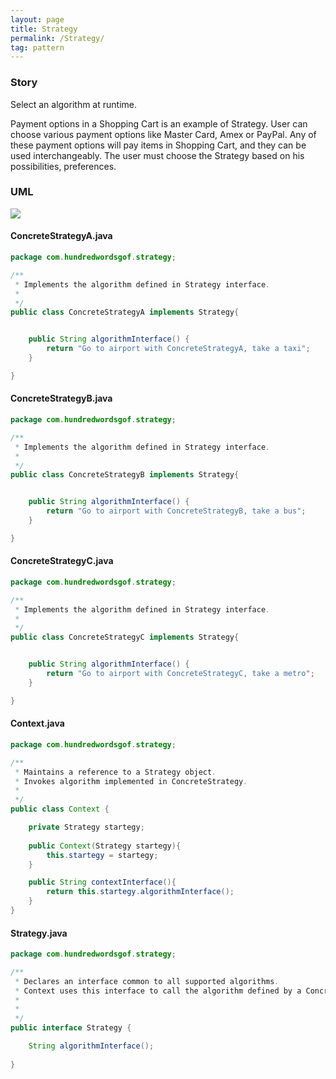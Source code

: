 ```yaml
---
layout: page
title: Strategy
permalink: /Strategy/
tag: pattern
---
```




### Story 

Select an algorithm at runtime.

Payment options in a Shopping Cart is an example of Strategy.
User can choose various payment options like Master Card, Amex or PayPal.
Any of these payment options will pay items in Shopping Cart, and they can be used interchangeably. 
The user must choose the Strategy based on his possibilities, preferences.



### UML 
![]({{site.baseurl}}/assets/img/strategy.png)

#### ConcreteStrategyA.java
```java 
package com.hundredwordsgof.strategy;

/**
 * Implements the algorithm defined in Strategy interface. 
 *
 */
public class ConcreteStrategyA implements Strategy{


	public String algorithmInterface() {
		return "Go to airport with ConcreteStrategyA, take a taxi";
	}

}
```

#### ConcreteStrategyB.java
```java 
package com.hundredwordsgof.strategy;

/**
 * Implements the algorithm defined in Strategy interface. 
 *
 */
public class ConcreteStrategyB implements Strategy{


	public String algorithmInterface() {
		return "Go to airport with ConcreteStrategyB, take a bus";
	}

}
```

#### ConcreteStrategyC.java
```java 
package com.hundredwordsgof.strategy;

/**
 * Implements the algorithm defined in Strategy interface. 
 *
 */
public class ConcreteStrategyC implements Strategy{


	public String algorithmInterface() {
		return "Go to airport with ConcreteStrategyC, take a metro";
	}

}
```

#### Context.java
```java 
package com.hundredwordsgof.strategy;

/**
 * Maintains a reference to a Strategy object.
 * Invokes algorithm implemented in ConcreteStrategy.
 *
 */
public class Context {

	private Strategy startegy;
	
	public Context(Strategy startegy){
		this.startegy = startegy;
	}

	public String contextInterface(){
		return this.startegy.algorithmInterface();
	}
}

```

#### Strategy.java
```java 
package com.hundredwordsgof.strategy;

/**
 * Declares an interface common to all supported algorithms. 
 * Context uses this interface to call the algorithm defined by a ConcreteStrategy. 
 * 
 *
 */
public interface Strategy {

	String algorithmInterface();
	
}

```

